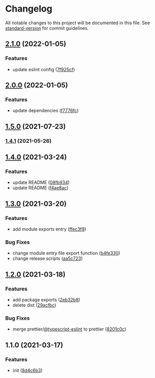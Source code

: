 # Changelog

All notable changes to this project will be documented in this file. See [standard-version](https://github.com/conventional-changelog/standard-version) for commit guidelines.

## [2.1.0](https://github.com/islizeqiang/code-fabric/compare/v2.0.0...v2.1.0) (2022-01-05)


### Features

* update eslint config ([7f925cf](https://github.com/islizeqiang/code-fabric/commit/7f925cf6a47b6beeb7afe9d2ef54f7ee0b0098fb))

## [2.0.0](https://github.com/islizeqiang/code-fabric/compare/v1.5.0...v2.0.0) (2022-01-05)


### Features

* update dependencies ([f7776fc](https://github.com/islizeqiang/code-fabric/commit/f7776fc28b0cc69ebf54034c23045c6598a131ac))

## [1.5.0](https://github.com/islizeqiang/code-fabric/compare/v1.4.1...v1.5.0) (2021-07-23)

### [1.4.1](https://github.com/islizeqiang/code-fabric/compare/v1.4.0...v1.4.1) (2021-05-26)

## [1.4.0](https://github.com/islizeqiang/code-fabric/compare/v1.3.0...v1.4.0) (2021-03-24)


### Features

* update README ([08fb934](https://github.com/islizeqiang/code-fabric/commit/08fb934429a3ee23248dc84133a383416b65a11a))
* update README ([f4ae8ac](https://github.com/islizeqiang/code-fabric/commit/f4ae8acdbd0b9f93e67e7d4d93a76bb1a41cf7bc))

## [1.3.0](https://github.com/islizeqiang/code-fabric/compare/v1.2.0...v1.3.0) (2021-03-20)


### Features

* add module exports entry ([ffec3f9](https://github.com/islizeqiang/code-fabric/commit/ffec3f99af1937a122ac4e9bca0a594c525b8fb0))


### Bug Fixes

* change module entry file export function ([b4fe330](https://github.com/islizeqiang/code-fabric/commit/b4fe330cc1dfb5867079fc2f7a07e8008cd27e1c))
* change release scripts ([aa5c723](https://github.com/islizeqiang/code-fabric/commit/aa5c72354d98469fd5c8a806fb20bc2ed50f1694))

## [1.2.0](https://github.com/islizeqiang/code-fabric/compare/v1.1.0...v1.2.0) (2021-03-18)


### Features

* add package exports ([2eb32b8](https://github.com/islizeqiang/code-fabric/commit/2eb32b8c9c5e23b4706093132c6bb8e7c272127b))
* delete dist ([29acfbc](https://github.com/islizeqiang/code-fabric/commit/29acfbc315e8726f8556d0addfea1ccc0805d5b9))


### Bug Fixes

* merge prettier/[@typescript-eslint](https://github.com/typescript-eslint) to prettier ([8201c0c](https://github.com/islizeqiang/code-fabric/commit/8201c0cced6575ba6f6fa92b0c59c20e477b112e))

## 1.1.0 (2021-03-17)


### Features

* init ([8d4c6b3](https://github.com/islizeqiang/code-fabric/commit/8d4c6b32b029680aafc8a6d4d12a492f0bac640d))
